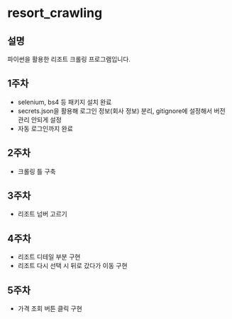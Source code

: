 # resort_crawling

## 설명
파이썬을 활용한 리조트 크롤링 프로그램입니다.

## 1주차

- selenium, bs4 등 패키지 설치 완료
- secrets.json을 활용해 로그인 정보(회사 정보) 분리, gitignore에 설정해서 버전 관리 안되게 설정
- 자동 로그인까지 완료

## 2주차

-  크롤링 틀 구축

## 3주차

- 리조트 넘버 고르기

## 4주차

- 리조트 디테일 부분 구현
- 리조트 다시 선택 시 뒤로 갔다가 이동 구현

## 5주차

- 가격 조회 버튼 클릭 구현
